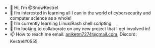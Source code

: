 - 👋 Hi, I’m @SnowKestrel
- 👀 I’m interested in learning all I can in the world of cybersecurity and computer science as a whole!
- 🌱 I’m currently learning Linux/Bash shell scripting
- 💞️ I’m looking to collaborate on any new project that I get involved in! 
- 📫 How to reach me email: aniketm7274@gmail.com, Discord: Kestrel#0555 

<!---
SnowKestrel/SnowKestrel is a ✨ special ✨ repository because its `README.md` (this file) appears on your GitHub profile.
You can click the Preview link to take a look at your changes.
--->

